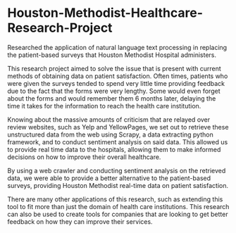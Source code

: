 # Houston-Methodist-Healthcare-Research-Project
Researched the application of natural language text processing in replacing the patient-based surveys that Houston Methodist Hospital administers.

This research project aimed to solve the issue that is present with current methods of obtaining data on patient satisfaction. Often times, patients who were given the surveys tended to spend very little time providing feedback due to the fact that the forms were very lengthy. Some would even forget about the forms and would remember them 6 months later, delaying the time it takes for the information to reach the health care institution.

Knowing about the massive amounts of criticism that are relayed over review websites, such as Yelp and YellowPages, we set out to retrieve these unstructured data from the web using Scrapy, a data extracting python framework, and to conduct sentiment analysis on said data. This allowed us to provide real time data to the hospitals, allowing them to make informed decisions on how to improve their overall healthcare.

By using a web crawler and conducting sentiment analysis on the retrieved data, we were able to provide a better alternative to the patient-based surveys, providing Houston Methodist real-time data on patient satisfaction.

There are many other applications of this research, such as extending this tool to fit more than just the domain of health care institutions. This research can also be used to create tools for companies that are looking to get better feedback on how they can improve their services.
